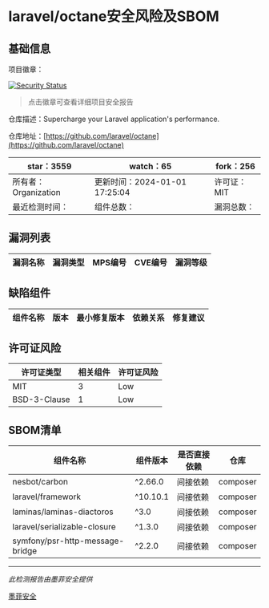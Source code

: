 # laravel/octane安全风险及SBOM

## 基础信息

项目徽章：

[![Security Status](https://www.murphysec.com/platform3/v31/badge/1741894574739841024.svg)](https://www.murphysec.com/console/report/1738278655918428160/1741894574739841024)

> 点击徽章可查看详细项目安全报告

仓库描述：Supercharge your Laravel application's performance.

仓库地址：[https://github.com/laravel/octane](https://github.com/laravel/octane)

| star：3559 | watch：65 | fork：256 |
| ----------- | -------------- | ------------ |
| 所有者：Organization | 更新时间：2024-01-01 17:25:04 | 许可证：MIT |
| 最近检测时间： | 组件总数： | 漏洞总数： |




## 漏洞列表

| 漏洞名称 | 漏洞类型 | MPS编号 | CVE编号 | 漏洞等级 |
| ------- | ------ | ------- | ------ | ----- |





## 缺陷组件

| 组件名称 | 版本 | 最小修复版本 | 依赖关系 | 修复建议 |
| -------- | ---- | ------------ | -------- | -------- |





## 许可证风险

| 许可证类型 | 相关组件 | 许可证风险 |
| ---------- | -------- | ---------- |
|MIT|3|Low|
|BSD-3-Clause|1|Low|




## SBOM清单

| 组件名称 | 组件版本 | 是否直接依赖 | 仓库 |
| -------- | -------- | ------------ | ---- |
|nesbot/carbon|^2.66.0|间接依赖|composer|
|laravel/framework|^10.10.1|间接依赖|composer|
|laminas/laminas-diactoros|^3.0|间接依赖|composer|
|laravel/serializable-closure|^1.3.0|间接依赖|composer|
|symfony/psr-http-message-bridge|^2.2.0|间接依赖|composer|


------

*此检测报告由墨菲安全提供*

[墨菲安全](www.murphysec.com)